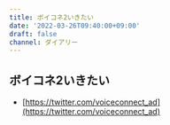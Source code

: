 ```yaml
---
title: ボイコネ2いきたい
date: '2022-03-26T09:40:00+09:00'
draft: false
channel: ダイアリー
---
```

## ボイコネ2いきたい

- [https://twitter.com/voiceconnect_ad](https://twitter.com/voiceconnect_ad)
